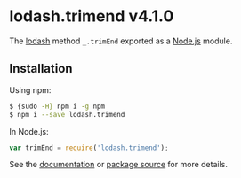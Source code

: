 # lodash.trimend v4.1.0

The [lodash](https://lodash.com/) method `_.trimEnd` exported as a [Node.js](https://nodejs.org/) module.

## Installation

Using npm:
```bash
$ {sudo -H} npm i -g npm
$ npm i --save lodash.trimend
```

In Node.js:
```js
var trimEnd = require('lodash.trimend');
```

See the [documentation](https://lodash.com/docs#trimEnd) or [package source](https://github.com/lodash/lodash/blob/4.1.0-npm-packages/lodash.trimend) for more details.
